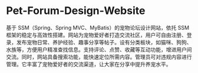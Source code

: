 # Pet-Forum-Design-Website
基于 SSM（Spring、Spring MVC、MyBatis）的宠物论坛设计网站，依托 SSM 框架的稳定与高效性搭建。网站为宠物爱好者打造交流社区，用户可自由注册、登录，发布宠物日常、养护经验、趣事分享等帖子。设有分类板块，如猫咪、狗狗、水族等，方便用户精准查找信息。支持评论、点赞、收藏等互动功能，增进用户间交流。同时，网站具备搜索功能，能快速定位所需内容。管理员可对违规内容进行管理。它丰富了宠物爱好者的交流渠道，让大家在分享中提升养宠水平。 
